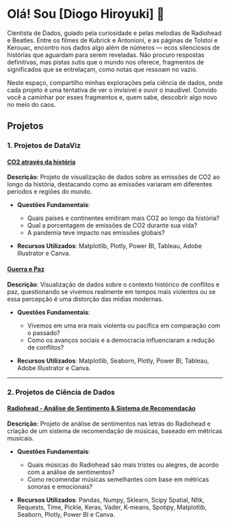# Olá! Sou [Diogo Hiroyuki] 👋

Cientista de Dados, guiado pela curiosidade e pelas melodias de Radiohead e Beatles. Entre os filmes de Kubrick e Antonioni, e as páginas de Tolstoi e Kerouac, encontro nos dados algo além de números — ecos silenciosos de histórias que aguardam para serem reveladas. Não procuro respostas definitivas, mas pistas sutis que o mundo nos oferece, fragmentos de significados que se entrelaçam, como notas que ressoam no vazio.

Neste espaço, compartilho minhas explorações pela ciência de dados, onde cada projeto é uma tentativa de ver o invisível e ouvir o inaudível. Convido você a caminhar por esses fragmentos e, quem sabe, descobrir algo novo no meio do caos.

## Projetos

### 1. Projetos de DataViz

#### [CO2 através da história](https://github.com/diogohiroyuki/co2-atraves-da-historia)
**Descrição**: Projeto de visualização de dados sobre as emissões de CO2 ao longo da história, destacando como as emissões variaram em diferentes períodos e regiões do mundo.

- **Questões Fundamentais**:
  - Quais países e continentes emitiram mais CO2 ao longo da história?
  - Qual a porcentagem de emissões de CO2 durante sua vida?
  - A pandemia teve impacto nas emissões globais?

- **Recursos Utilizados**: Matplotlib, Plotly, Power BI, Tableau, Adobe Illustrator e Canva.

#### [Guerra e Paz](https://github.com/diogohiroyuki/guerra-e-paz)
**Descrição**: Visualização de dados sobre o contexto histórico de conflitos e paz, questionando se vivemos realmente em tempos mais violentos ou se essa percepção é uma distorção das mídias modernas.

- **Questões Fundamentais**:
  - Vivemos em uma era mais violenta ou pacífica em comparação com o passado?
  - Como os avanços sociais e a democracia influenciaram a redução de conflitos?

- **Recursos Utilizados**: Matplotlib, Seaborn, Plotly, Power BI, Tableau, Adobe Illustrator e Canva.


---

### 2. Projetos de Ciência de Dados

#### [Radiohead - Análise de Sentimento & Sistema de Recomendação](https://github.com/diogohiroyuki/radiohead-sentimento-recomendacao)
**Descrição**: Projeto de análise de sentimentos nas letras do Radiohead e criação de um sistema de recomendação de músicas, baseado em métricas musicais.

- **Questões Fundamentais**:
  - Quais músicas do Radiohead são mais tristes ou alegres, de acordo com a análise de sentimentos?
  - Como recomendar músicas semelhantes com base em métricas sonoras e emocionais?

- **Recursos Utilizados**: Pandas, Numpy, Sklearn, Scipy Spatial, Nltk, Requests, Time, Pickle, Keras, Vader, K-means, Spotipy, Matplotlib, Seaborn, Plotly, Power BI e Canva.


